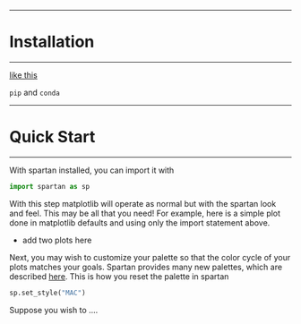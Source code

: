 ____
# Installation
____


[like this](https://seaborn.pydata.org/installing.html)

`pip` and `conda`


____
# Quick Start
____

With spartan installed, you can import it with
```python
import spartan as sp
```
With this step matplotlib will operate as normal but with the spartan look and feel. This may be all that you need! For example, here is a simple plot done in matplotlib defaults and using only the import statement above.

* add two plots here

Next, you may wish to customize your palette so that the color cycle of your plots matches your goals. Spartan provides many new palettes, which are described [here](palettes.md). This is how you reset the palette in spartan
```python
sp.set_style("MAC")
```
Suppose you wish to ....
